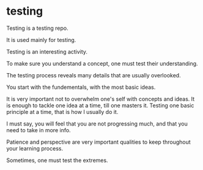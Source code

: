 testing
=======
Testing is a testing repo.

It is used mainly for testing.

Testing is an interesting activity.

To make sure you understand a concept, one must test their understanding.

The testing process reveals many details that are usually overlooked.

You start with the fundementals, with the most basic ideas.

It is very important not to overwhelm one's self with concepts and ideas. It is enough to tackle one idea at a time, till one masters it.
Testing one basic principle at a time, that is how I usually do it.

I must say, you will feel that you are not progressing much, and that you need to take in more info.

Patience and perspective are very important qualities to keep throughout your learning process.

Sometimes, one must test the extremes.
